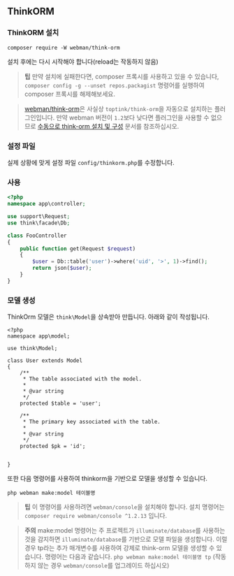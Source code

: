 ## ThinkORM

### ThinkORM 설치

`composer require -W webman/think-orm`

설치 후에는 다시 시작해야 합니다(reload는 작동하지 않음)

> **팁**
> 만약 설치에 실패한다면, composer 프록시를 사용하고 있을 수 있습니다, `composer config -g --unset repos.packagist` 명령어를 실행하여 composer 프록시를 해제해보세요.

> [webman/think-orm](https://www.workerman.net/plugin/14)은 사실상 `toptink/think-orm`을 자동으로 설치하는 플러그인입니다. 만약 webman 버전이 `1.2`보다 낮다면 플러그인을 사용할 수 없으므로 [수동으로 think-orm 설치 및 구성](https://www.workerman.net/a/1289) 문서를 참조하십시오.

### 설정 파일
실제 상황에 맞게 설정 파일 `config/thinkorm.php`를 수정합니다.

### 사용

```php
<?php
namespace app\controller;

use support\Request;
use think\facade\Db;

class FooController
{
    public function get(Request $request)
    {
        $user = Db::table('user')->where('uid', '>', 1)->find();
        return json($user);
    }
}
```

### 모델 생성

ThinkOrm 모델은 `think\Model`을 상속받아 만듭니다. 아래와 같이 작성됩니다.
```
<?php
namespace app\model;

use think\Model;

class User extends Model
{
    /**
     * The table associated with the model.
     *
     * @var string
     */
    protected $table = 'user';

    /**
     * The primary key associated with the table.
     *
     * @var string
     */
    protected $pk = 'id';

    
}
```

또한 다음 명령어를 사용하여 thinkorm을 기반으로 모델을 생성할 수 있습니다.
```
php webman make:model 테이블명
```

> **팁**
> 이 명령어를 사용하려면 `webman/console`을 설치해야 합니다. 설치 명령어는 `composer require webman/console ^1.2.13` 입니다.

> **주의**
> make:model 명령어는 주 프로젝트가 `illuminate/database`를 사용하는 것을 감지하면 `illuminate/database`를 기반으로 모델 파일을 생성합니다. 이럴 경우 tp라는 추가 매개변수를 사용하여 강제로 think-orm 모델을 생성할 수 있습니다. 명령어는 다음과 같습니다. `php webman make:model 테이블명 tp` (작동하지 않는 경우 `webman/console`를 업그레이드 하십시오)
